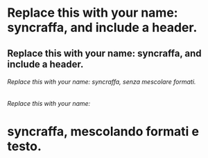 # Replace this with your name: syncraffa, and include a header.
## Replace this with your name: syncraffa, and include a header.
###### Replace this with your name: syncraffa, senza mescolare formati.
###### Replace this with your name: <h1> syncraffa, mescolando formati e testo.
